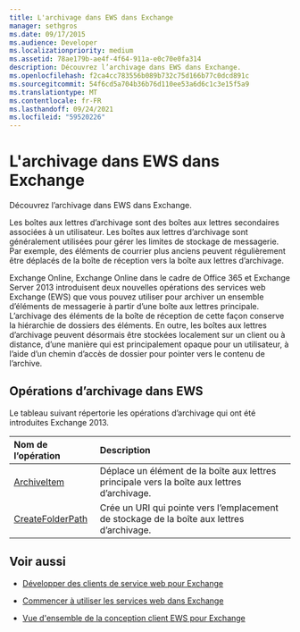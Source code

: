 ```yaml
---
title: L'archivage dans EWS dans Exchange
manager: sethgros
ms.date: 09/17/2015
ms.audience: Developer
ms.localizationpriority: medium
ms.assetid: 78ae179b-ae4f-4f64-911a-e0c70e0fa314
description: Découvrez l’archivage dans EWS dans Exchange.
ms.openlocfilehash: f2ca4cc783556b089b732c75d166b77c0dcd891c
ms.sourcegitcommit: 54f6cd5a704b36b76d110ee53a6d6c1c3e15f5a9
ms.translationtype: MT
ms.contentlocale: fr-FR
ms.lasthandoff: 09/24/2021
ms.locfileid: "59520226"
---
```

# <a name="archiving-in-ews-in-exchange"></a>L'archivage dans EWS dans Exchange

Découvrez l’archivage dans EWS dans Exchange.
  
Les boîtes aux lettres d’archivage sont des boîtes aux lettres secondaires associées à un utilisateur. Les boîtes aux lettres d’archivage sont généralement utilisées pour gérer les limites de stockage de messagerie. Par exemple, des éléments de courrier plus anciens peuvent régulièrement être déplacés de la boîte de réception vers la boîte aux lettres d’archivage. 
  
Exchange Online, Exchange Online dans le cadre de Office 365 et Exchange Server 2013 introduisent deux nouvelles opérations des services web Exchange (EWS) que vous pouvez utiliser pour archiver un ensemble d’éléments de messagerie à partir d’une boîte aux lettres principale. L’archivage des éléments de la boîte de réception de cette façon conserve la hiérarchie de dossiers des éléments. En outre, les boîtes aux lettres d’archivage peuvent désormais être stockées localement sur un client ou à distance, d’une manière qui est principalement opaque pour un utilisateur, à l’aide d’un chemin d’accès de dossier pour pointer vers le contenu de l’archive.
  
## <a name="archiving-operations-in-ews"></a>Opérations d’archivage dans EWS

Le tableau suivant répertorie les opérations d’archivage qui ont été introduites Exchange 2013. 
  
|**Nom de l’opération**|**Description**|
|:-----|:-----|
|[ArchiveItem](https://msdn.microsoft.com/library/1af216b3-13ea-498e-b4fc-23513755d731%28Office.15%29.aspx) <br/> |Déplace un élément de la boîte aux lettres principale vers la boîte aux lettres d’archivage.  <br/> |
|[CreateFolderPath](https://msdn.microsoft.com/library/5a10aa5e-3f25-4ec3-a0b9-284c30918a1f%28Office.15%29.aspx) <br/> |Crée un URI qui pointe vers l’emplacement de stockage de la boîte aux lettres d’archivage.  <br/> |
   
## <a name="see-also"></a>Voir aussi

- [Développer des clients de service web pour Exchange](develop-web-service-clients-for-exchange.md)
    
- [Commencer à utiliser les services web dans Exchange](start-using-web-services-in-exchange.md)
    
- [Vue d'ensemble de la conception client EWS pour Exchange](ews-client-design-overview-for-exchange.md)
    

